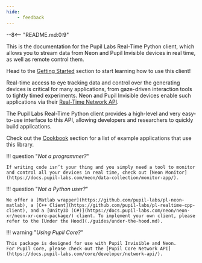```yaml
---
hide:
    - feedback
---
```


--8<-- "README.md:0:9"

This is the documentation for the Pupil Labs Real-Time Python client, which allows you to stream data from Neon and Pupil Invisible devices in real time, as well as remote control them.

Head to the [Getting Started](./getting-started.md) section to start learning how to use this client!

Real-time access to eye tracking data and control over the generating devices is critical for many applications, from gaze-driven interaction tools to tightly timed experiments. Neon and Pupil Invisible devices enable such applications via their [Real-Time Network API](https://github.com/pupil-labs/realtime-network-api).

The Pupil Labs Real-Time Python client provides a high-level and very easy-to-use interface to this API, allowing developers and researchers to quickly build applications.

Check out the [Cookbook](./cookbook/index.md) section for a list of example applications that use this library.

!!! question "_Not a programmer?_"

    If writing code isn’t your thing and you simply need a tool to monitor and control all your devices in real time, check out [Neon Monitor](https://docs.pupil-labs.com/neon/data-collection/monitor-app/).

!!! question "_Not a Python user?_"

    We offer a [Matlab wrapper](https://github.com/pupil-labs/pl-neon-matlab), a [C++ Client](https://github.com/pupil-labs/pl-realtime-cpp-client), and a [Unity3D (C#)](https://docs.pupil-labs.com/neon/neon-xr/neon-xr-core-package/) client. To implement your own client, please refer to the [Under the Hood](./guides/under-the-hood.md).

!!! warning "_Using Pupil Core?_"

    This package is designed for use with Pupil Invisible and Neon.
    For Pupil Core, please check out the [Pupil Core Network API](https://docs.pupil-labs.com/core/developer/network-api/).
